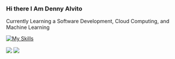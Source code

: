 ### Hi there I Am Denny Alvito

Currently Learning a Software Development, Cloud Computing, and Machine Learning

[![My Skills](https://skillicons.dev/icons?i=dotnet,python,flutter,laravel,tensorflow,js,nodejs,bootstrap,mysql,azure,java,cpp,cs)](https://skillicons.dev)

<!-- 🌱 I don't know what am i doin' right now -->

<img align="center" src="https://github-readme-stats.vercel.app/api/?username=DnYAlv&theme=dark" />
<img align="center" src="https://github-readme-stats.vercel.app/api/top-langs/?username=DnYAlv&theme=dark" />

<!--
**DnYAlv/DnYAlv** is a ✨ _special_ ✨ repository because its `README.md` (this file) appears on your GitHub profile.

Here are some ideas to get you started:

- 🔭 I’m currently working on ...
- 🌱 I’m currently learning ...
- 👯 I’m looking to collaborate on ...
- 🤔 I’m looking for help with ...
- 💬 Ask me about ...
- 📫 How to reach me: ...
- 😄 Pronouns: ...
- ⚡ Fun fact: ...
-->
